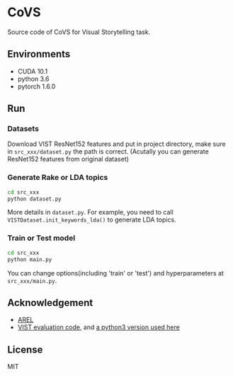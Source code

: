 # CoVS

Source code of CoVS for Visual Storytelling task.

## Environments

- CUDA 10.1
- python 3.6
- pytorch 1.6.0

## Run

### Datasets

Download VIST ResNet152 features and put in project directory, make sure in `src_xxx/dataset.py` the path is correct. (Acutally you can generate ResNet152 features from original dataset)


### Generate Rake or LDA topics

```bash
cd src_xxx
python dataset.py
```

More details in `dataset.py`. For example, you need to call `VISTDataset.init_keywords_lda()` to generate LDA topics.

### Train or Test model

```bash
cd src_xxx
python main.py
```

You can change options(including 'train' or 'test') and hyperparameters at `src_xxx/main.py`.

## Acknowledgement

* [AREL](https://github.com/eric-xw/AREL)
* [VIST evaluation code](https://github.com/lichengunc/vist_eval), and [a python3 version used here](https://github.com/Sefaice/vist_eval)

## License

MIT
